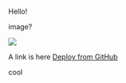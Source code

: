 Hello!

image?

![](https://deploy.stdlib.com/static/images/deploy-test.svg|width=192)

A link is here [Deploy from GitHub](https://deploy.stdlib.com/)

cool

